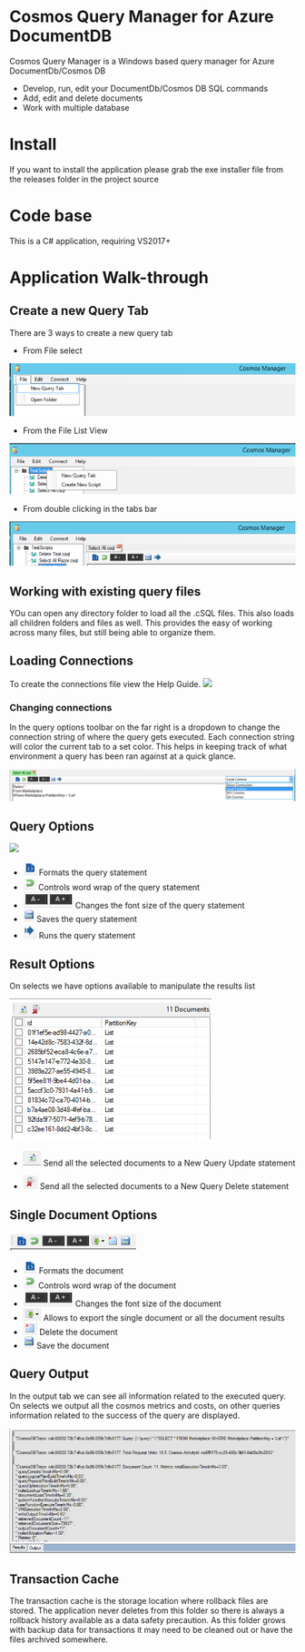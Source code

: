 
# Cosmos Query Manager for Azure DocumentDB

Cosmos Query Manager is a Windows based query manager for Azure DocumentDb/Cosmos DB

* Develop, run, edit your DocumentDb/Cosmos DB SQL commands
* Add, edit and delete documents
* Work with multiple database

# Install

If you want to install the application please grab the exe installer file from the releases folder in the project source

# Code base

This is a C# application, requiring VS2017+

# Application Walk-through


## Create a new Query Tab
There are 3 ways to create a new query tab
- From File select

![](/Content/CMNewQueryFile.png)
- From the File List View

![](/Content/CMNewQueryFileList.png)
- From double clicking in the tabs bar

![](/Content/CMNewQueryDoubleClickTabs.png)


## Working with existing query files
YOu can open any directory folder to load all the .cSQL files. This also loads all children folders and files as well. This provides the easy of working across many files, but still being able to organize them.

## Loading Connections
To create the connections file view the Help Guide.
![](/Content\CosmosManagerConnec.jpg)

### Changing connections
In the query options toolbar on the far right is a dropdown to change the connection string of where the query gets executed. Each connection string will color the current tab to a set color. This helps in keeping track of what environment a query has been ran against at a quick glance.

![](/Content/CMConnectionChange.png)


## Query Options

![](/Ccontent/CMQueryOptions.png)

- ![](/Content/CMBeautify.png) Formats the query statement
- ![](/Content/CMWordWrap.png) Controls word wrap of the query statement
- ![](/Content/CMFontSize.png) Changes the font size of the query statement
- ![](/Content/CMSave.png) Saves the query statement
- ![](/Content/CMRunQuery.png) Runs the query statement

## Result Options
On selects we have options available to manipulate the results list

![](/Content/CMResults.png)

- ![](/Content/CMUpdateSelected.png) Send all the selected documents to a New Query Update statement

- ![](/Content\CmDeleteSelected.png) Send all the selected documents to a New Query Delete statement


## Single Document Options

![](.\content/CMDocumentOptions.png)

- ![](/Content/CMBeautify.png) Formats the document
- ![](/Content/CMWordWrap.png) Controls word wrap of the document
- ![](/Content/CMFontSize.png) Changes the font size of the document
- ![](/Content/CMExport.png) Allows to export the single document or all the document results
- ![](/Content/CMDeleteDocument.png) Delete the document
- ![](/Content/CMSave.png) Save the document

## Query Output
In the output tab we can see all information related to the executed query. On selects we output all the cosmos metrics and costs, on other queries information related to the success of the query are displayed.

![](/Content/CMQueryOutput.png)

## Transaction Cache
The transaction cache is the storage location where rollback files are stored. The application never deletes from this folder so there is always a rollback 
history available as a data safety precaution. As this folder grows with backup data for transactions it may need to be cleaned out or have the files archived somewhere.
